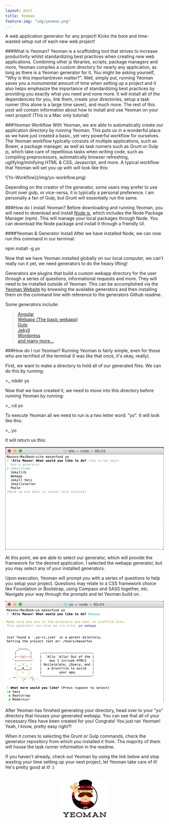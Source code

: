 ```yaml
---
layout: post
title: Yeoman
feature-img: "img/yeoman.png"
---
```


A web application generator for any project! Kicks the bore and time-wasted setup out of each new web project!

###What is Yeoman?
Yeoman is a scaffolding tool that strives to increase productivity whilst standardizing best practices when creating new web applications. Combining other js libraries, scripts, package managers and more, Yeoman compiles a custom directory for nearly any application, as long as there is a Yeoman generator for it. You might be asking yourself, "Why is this important/even matter?". Well, simply put, running Yeoman saves you a monumental amount of time when setting up a project and it also helps emphasize the importance of standardizing best practices by providing you exactly what you need and none more. It will install all of the dependencies for you, link them, create your directories, setup a task runner (this alone is a large time saver), and much more. The rest of this post will contain information about how to install and use Yeoman on your next project! (This is a Mac only tutorial)

###Yeoman Workflow
With Yeoman, we are able to automatically create our application directory by running Yeoman. This puts us in a wonderful place as we have just created a basic, yet very powerful workflow for ourselves. The Yeoman workflow typically consists of multiple applications, such as Bower, a package manager, as well as task runners such as Grunt or Gulp js, which take care of repetitious tasks when writing code, such as compiling preprocessors, automatically browser refreshing, uglifying/minifying HTML & CSS, Javascript, and more. A typical workflow that Yeoman will set you up with will look like this:

<div class="short-pad"></div>
![Yo-Workflow](/img/yo-workflow.png)

Depending on the creator of the generator, some users may prefer to use Grunt over gulp, or vice-versa, it is typically a personal preference. I am personally a fan of Gulp, but Grunt will essentially run the same.

###How do I install Yeoman?
Before downloading and running Yeoman, you will need to download and install
<a href="https://nodejs.org/" target="_blank">Node js</a>, which includes the Node Package Manager (npm). This will manage your local packages through Node. You can download the Node package and install it through a friendly UI.

####Yeoman & Generator Install
After we have installed Node, we can now run this command in our terminal:

<div class="codeblock">
  npm install -g yo
</div>
<div class="short-pad"></div>

Now that we have Yeoman installed globally on our local computer, we can't really run it yet, we need generators to do the heavy lifting!

Generators are plugins that build a custom webapp directory for the user through a series of questions, informational requests and more. They will need to be installed outside of Yeoman. This can be accomplished via the
<a href="http://yeoman.io/generators/" target="_blank">Yeoman Website</a> by browsing the available generators and then installing them on the command line with reference to the generators Github readme.

Some generators include:

> <a href="https://github.com/yeoman/generator-angular" target="_blank">Angular</a><br>
  <a href="https://github.com/yeoman/generator-webapp" target="_blank">Webapp (The basic webapp)</a><br>
  <a href="https://github.com/yeoman/generator-gulp-webapp" target="_blank">Gulp</a><br>
  <a href="https://github.com/robwierzbowski/generator-jekyllrb" target="_blank">Jekyll</a><br>
  <a href="https://github.com/wesleytodd/YeoPress" target="_blank">Wordpress</a><br>
  <a href="http://yeoman.io/generators/" target="_blank">and many more...</a><br>

###How do I run Yeoman?
Running Yeoman is fairly simple, even for those who are terrified of the terminal (I was like that once, it's okay, really).

First, we want to make a directory to hold all of our generated files. We can do this by running:

<div class="codeblock">
  >_ mkdir yo
</div>
<div class="short-pad"></div>

Now that we have created it, we need to move into this directory before running Yeoman by running:

<div class="codeblock">
  >_ cd yo
</div>
<div class="short-pad"></div>

To execute Yeoman all we need to run is a two letter word: "yo". It will look like this:

<div class="codeblock">
  >_ yo
</div>
<div class="short-pad"></div>

It will return us this:

![Yo-Terminal](/img/yo-run.png)

<div class="short-pad"></div>
At this point, we are able to select our generator, which will provide the framework for the desired application. I selected the webapp generator, but you may select any of your installed generators.

Upon execution, Yeoman will prompt you with a series of questions to help you setup your project. Questions may relate to a CSS framework choice like Foundation or Bootstrap, using Compass and SASS together, etc. Navigate your way through the prompts and let Yeoman build on.
<div class="short-pad"></div>

![Yo-Terminal](/img/yo-webrun.png)

<div class="short-pad"></div>
After Yeoman has finished generating your directory, head over to your "yo" directory that houses your generated webapp. You can see that all of your necessary files have been created for you! Congrats! You just ran Yeoman! Yeah, I know, pretty easy right?!

When it comes to selecting the Grunt or Gulp commands, check the generator repository from which you installed it from. The majority of them will house the task runner information in the readme.

If you haven't already, check out Yeoman by using the link below and stop wasting your time setting up your next project, let Yeoman take care of it! He's pretty good at it! :)

<!-- End -->
<div style="margin: 0 35% 0 35%; padding-top: 1em; min-height: 12em; max-width: 12em;">
  <a href="http://yeoman.io/" target="_blank"><img src="/img/yeoman-end.png"></a>
</div>
